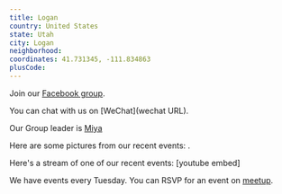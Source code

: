 ```yaml
---
title: Logan
country: United States
state: Utah
city: Logan
neighborhood: 
coordinates: 41.731345, -111.834863
plusCode:
---
```

Join our [Facebook group](https://www.facebook.com/groups/free.code.camp.logan.utah).

You can chat with us on [WeChat](wechat URL).

Our Group leader is [Miya](freecodecamp.org/miya)

Here are some pictures from our recent events:
![]().

Here's a stream of one of our recent events:
[youtube embed]

We have events every Tuesday. You can RSVP for an event on [meetup](meetupurl).
